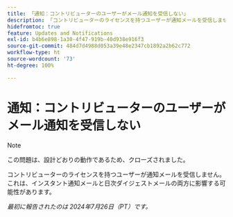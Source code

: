 ```yaml
---
title: 「通知：コントリビューターのユーザーがメール通知を受信しない」
description: 「コントリビューターのライセンスを持つユーザーが通知メールを受信しません。これは、インスタント通知メールと日次ダイジェストメールの両方に影響する可能性があります。」
hidefromtoc: true
feature: Updates and Notifications
exl-id: b4b6e898-1a30-4f47-919b-40d938e916f3
source-git-commit: 484d7d4988d053a39e48e2347cb1892a2b62c772
workflow-type: ht
source-wordcount: '73'
ht-degree: 100%

---
```


# 通知：コントリビューターのユーザーがメール通知を受信しない

>[!NOTE]
>
>この問題は、設計どおりの動作であるため、クローズされました。

コントリビューターのライセンスを持つユーザーが通知メールを受信しません。これは、インスタント通知メールと日次ダイジェストメールの両方に影響する可能性があります。

_最初に報告されたのは 2024年7月26日（PT）です。_
